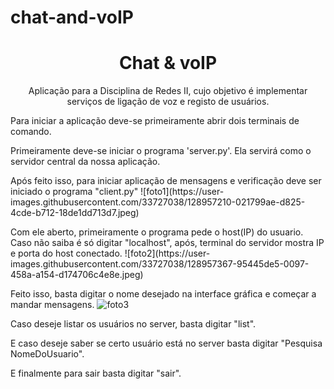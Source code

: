 # chat-and-voIP
<h1 align= "center">
Chat & voIP
</h1>
<p align = "center">
Aplicação para a Disciplina de Redes II, cujo objetivo é implementar serviços de ligação de voz e registo de usuários.
</p>

Para iniciar a aplicação deve-se primeiramente abrir dois terminais de comando.

Primeiramente deve-se iniciar o programa 'server.py'. Ela servirá como o servidor central da nossa aplicação.

<p>
Após feito isso, para iniciar aplicação de mensagens e verificação deve ser iniciado o programa "client.py"
![foto1](https://user-images.githubusercontent.com/33727038/128957210-021799ae-d825-4cde-b712-18de1dd713d7.jpeg)
</p>

<p>
Com ele aberto, primeiramente o programa pede o host(IP) do usuario. Caso não saiba é só digitar "localhost", após, terminal do servidor mostra IP e porta do host conectado.
![foto2](https://user-images.githubusercontent.com/33727038/128957367-95445de5-0097-458a-a154-d174706c4e8e.jpeg)
</p>


Feito isso, basta digitar o nome desejado na interface gráfica e começar a mandar mensagens.
![foto3](https://user-images.githubusercontent.com/33727038/128957390-e3aedfc5-5903-4a55-b1a2-459a43d33a5f.jpeg)


Caso deseje listar os usuários no server, basta digitar "list".

E caso deseje saber se certo usuário está no server basta digitar "Pesquisa NomeDoUsuario".

E finalmente para sair basta digitar "sair".
